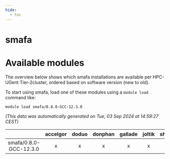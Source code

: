 ```yaml
---
hide:
  - toc
---
```


smafa
=====

# Available modules


The overview below shows which smafa installations are available per HPC-UGent Tier-2cluster, ordered based on software version (new to old).

To start using smafa, load one of these modules using a `module load` command like:

```shell
module load smafa/0.8.0-GCC-12.3.0
```

*(This data was automatically generated on Tue, 03 Sep 2024 at 14:59:27 CEST)*  

| |accelgor|doduo|donphan|gallade|joltik|shinx|skitty|
| :---: | :---: | :---: | :---: | :---: | :---: | :---: | :---: |
|smafa/0.8.0-GCC-12.3.0|x|x|x|x|x|x|x|
